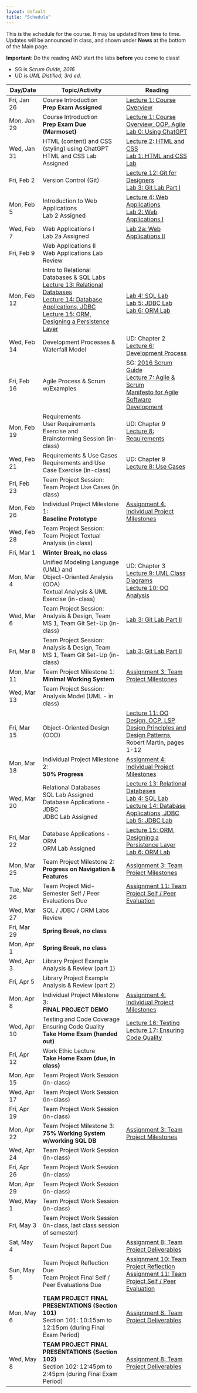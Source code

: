 ```yaml
---
layout: default
title: "Schedule"
---
```


This is the schedule for the course.  It may be updated from time to time.  Updates will be announced in class, and shown under **News** at the bottom of the Main page.

**Important**: Do the reading AND start the labs **before** you come to class!

* SG is *Scrum Guide, 2016*
* UD is *UML Distilled, 3rd ed.*

Day/Date      | Topic/Activity               | Reading
------------- | ---------------------------- | ----------------------------
Fri, Jan 26   | Course Introduction <br> **Prep Exam Assigned** | [Lecture 1: Course Overview](lectures/lecture01.html)
Mon, Jan 29   | Course Introduction <br> **Prep Exam Due (Marmoset)** | [Lecture 1: Course Overview, OOP, Agile](lectures/lecture01.html)<br>[Lab 0: Using ChatGPT](./labs/lab00.html)
Wed, Jan 31   | HTML (content) and CSS (styling) using ChatGPT <br> HTML and CSS Lab Assigned | [Lecture 2: HTML and CSS](lectures/lecture02.html)<br> [Lab 1: HTML and CSS Lab](./labs/lab01.html)
Fri, Feb 2    | Version Control (Git) | [Lecture 12: Git for Designers](https://web.archive.org/web/20150301060509/http://hoth.entp.com/output/git_for_designers.html)<br>  [Lab 3: Git Lab Part I](./labs/lab03.html)
Mon, Feb 5    | Introduction to Web Applications <br> Lab 2 Assigned | [Lecture 4: Web Applications](lectures/lecture04.html) <br>  [Lab 2: Web Applications I](./labs/lab02.html)
Wed, Feb 7    | Web Applications I <br> Lab 2a Assigned | [Lab 2a: Web Applications II](./labs/lab02a.html)
Fri, Feb 9    | Web Applications II <br> Web Applications Lab Review |
Mon, Feb 12   | Intro to Relational Databases & SQL Labs<br>[Lecture 13: Relational Databases](lectures/lecture13.html)<br>[Lecture 14: Database Applications, JDBC](lectures/lecture14.html) <br> [Lecture 15: ORM, Designing a Persistence Layer](lectures/lecture15.html) | <br> [Lab 4: SQL Lab](./labs/lab04.html) <br> [Lab 5: JDBC Lab](./labs/lab05.html) <br> [Lab 6: ORM Lab](./labs/lab06.html)
Wed, Feb 14   | Development Processes & Waterfall Model | UD: Chapter 2 <br> [Lecture 6: Development Process](lectures/lecture06.html)
Fri, Feb 16   | Agile Process & Scrum w/Examples |  SG: [2016 Scrum Guide](lectures/lecture07/2016_Scrum_Guide_US.pdf) <br> [Lecture 7: Agile & Scrum](lectures/lecture07.html) <br> [Manifesto for Agile Software Development](https://www.sciencedirect.com/topics/computer-science/agile-manifesto)
Mon, Feb 19   | Requirements<br>User Requirements Exercise and <br> Brainstorming Session (in-class) | UD: Chapter 9 <br>[Lecture 8: Requirements](lectures/lecture08.html)
Wed, Feb 21   | Requirements & Use Cases<br>Requirements and Use Case Exercise (in-class) | UD: Chapter 9 <br> [Lecture 8: Use Cases](lectures/lecture08.html)
Fri, Feb 23   | Team Project Session: Team Project Use Cases (in class) | 
Mon, Feb 26   | Individual Project Milestone 1:<br> **Baseline Prototype** | [Assignment 4: Individual Project Milestones](assign/assign04.html)
Wed, Feb 28   | Team Project Session: Team Project Textual Analysis (in class) |
Fri, Mar 1    | **Winter Break, no class**
Mon, Mar 4    | Unified Modeling Language (UML) and <br> Object-Oriented Analysis (OOA)<br>Textual Analysis & UML Exercise (in-class) | UD: Chapter 3 <br> [Lecture 9: UML Class Diagrams](lectures/lecture09.html) <br> [Lecture 10: OO Analysis](lectures/lecture10.html)
Wed, Mar 6    | Team Project Session: Analysis & Design, Team MS 1, Team Git Set-Up (in-class)    | [Lab 3: Git Lab Part II](./labs/lab03.html)
Fri, Mar 8    | Team Project Session: Analysis & Design, Team MS 1, Team Git Set-Up (in-class)    |  [Lab 3: Git Lab Part II](./labs/lab03.html)
Mon, Mar 11   | Team Project Milestone 1:<br> **Minimal Working System** | [Assignment 3: Team Project Milestones](assign/assign03.html)
Wed, Mar 13   | Team Project Session: Analysis Model (UML - in class) |
Fri, Mar 15   | Object-Oriented Design (OOD) | [Lecture 11: OO Design, OCP, LSP](lectures/lecture11.html)<br> [Design Principles and Design Patterns](lectures/lecture11/Principles_and_Patterns.pdf), Robert Martin, pages 1-12
Mon, Mar 18   | Individual Project Milestone 2:<br> **50% Progress** | [Assignment 4: Individual Project Milestones](assign/assign04.html)
Wed, Mar 20   | Relational Databases <br> SQL Lab Assigned <br> Database Applications - JDBC <br> JDBC Lab Assigned | [Lecture 13: Relational Databases](lectures/lecture13.html) <br> [Lab 4: SQL Lab](./labs/lab04.html) <br> [Lecture 14: Database Applications, JDBC](lectures/lecture14.html) <br> [Lab 5: JDBC Lab](./labs/lab05.html)
Fri, Mar 22   | Database Applications - ORM <br> ORM Lab Assigned | [Lecture 15: ORM, Designing a Persistence Layer](lectures/lecture15.html)<br> [Lab 6: ORM Lab](./labs/lab06.html)
Mon, Mar 25   | Team Project Milestone 2:<br> **Progress on Navigation & Features** | [Assignment 3: Team Project Milestones](assign/assign03.html)<br>
Tue, Mar 26   | Team Project Mid-Semester Self / Peer Evaluations Due | [Assignment 11: Team Project Self / Peer Evaluation](assign/assign11.html)
Wed, Mar 27   | SQL / JDBC / ORM Labs Review |
Fri, Mar 29   | **Spring Break, no class**
Mon, Apr 1    | **Spring Break, no class**
Wed, Apr 3    | Library Project Example Analysis & Review (part 1) |
Fri, Apr 5    | Library Project Example Analysis & Review (part 2) |
Mon, Apr 8    | Individual Project Milestone 3:<br> **FINAL PROJECT DEMO** | [Assignment 4: Individual Project Milestones](assign/assign04.html)
Wed, Apr 10   | Testing and Code Coverage <br> Ensuring Code Quality <br> **Take Home Exam (handed out)** | [Lecture 16: Testing](lectures/lecture16.html) <br> [Lecture 17: Ensuring Code Quality](lectures/lecture17.html) <br>
Fri, Apr 12   | Work Ethic Lecture <br> **Take Home Exam (due, in class)** |
Mon, Apr 15   | Team Project Work Session (in-class) |
Wed, Apr 17   | Team Project Work Session (in-class) |
Fri, Apr 19   | Team Project Work Session (in-class) |
Mon, Apr 22   | Team Project Milestone 3:<br> **75% Working System w/working SQL DB** | [Assignment 3: Team Project Milestones](assign/assign03.html)
Wed, Apr 24   | Team Project Work Session (in-class) | 
Fri, Apr 26   | Team Project Work Session (in-class) | 
Mon, Apr 29   | Team Project Work Session (in-class) | 
Wed, May 1    | Team Project Work Session (in-class) | 
Fri, May 3    | Team Project Work Session (in-class, last class session of semester) |
Sat, May 4    | Team Project Report Due | [Assignment 8: Team Project Deliverables](assign/assign08.html)
Sun, May 5   | Team Project Reflection Due<br>Team Project Final Self / Peer Evaluations Due | [Assignment 10: Team Project Reflection](assign/assign10.html)<br> [Assignment 11: Team Project Self / Peer Evaluation](assign/assign11.html)
Mon, May 6    | **TEAM PROJECT FINAL PRESENTATIONS (Section 101)**<br>Section 101: 10:15am to 12:15pm (during Final Exam Period) | [Assignment 8: Team Project Deliverables](assign/assign08.html)
Wed, May 8    | **TEAM PROJECT FINAL PRESENTATIONS (Section 102)**<br>Section 102: 12:45pm to 2:45pm (during Final Exam Period) | [Assignment 8: Team Project Deliverables](assign/assign08.html)

<!-- Commenting out rest of schedule until it's needed - and the dates will change, anyway
-->